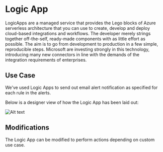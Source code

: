 # Logic App

LogicApps are a managed service that provides the Lego blocks of Azure serverless architecture that you can use to create, develop and deploy cloud-based integrations 
and workflows. The developer merely strings together off-the-self, ready-made components with as little effort as possible. The aim is to go from development to production 
in a few simple, reproducible steps. Microsoft are investing strongly in this technology, introducing many new connectors in line with the demands of the integration requirements of enterprises.

## Use Case

We've used Logic Apps to send out email alert notification as specified for each rule in the alerts. 

Below is a designer view of how the Logic App has been laid out: 

![Alt text](/images/logic_app_designer_view.png?raw=true "Logic App")


## Modifications

The Logic App can be modified to perform actions depending on custom use case. 
